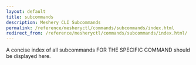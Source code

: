 ```yaml
---
layout: default
title: subcommands
description: Meshery CLI Subcommands
permalink: /reference/mesheryctl/commands/subcommands/index.html
redirect_from: /reference/mesheryctl/commands/subcommands/index.html/
---
```



A concise index of all subcommands FOR THE SPECIFIC COMMAND should be displayed here.